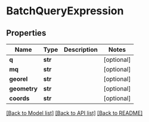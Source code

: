 # BatchQueryExpression

## Properties

| Name         | Type    | Description | Notes      |
| ------------ | ------- | ----------- | ---------- |
| **q**        | **str** |             | [optional] |
| **mq**       | **str** |             | [optional] |
| **georel**   | **str** |             | [optional] |
| **geometry** | **str** |             | [optional] |
| **coords**   | **str** |             | [optional] |

[[Back to Model list]](../README.md#documentation-for-models)
[[Back to API list]](../README.md#documentation-for-api-endpoints)
[[Back to README]](../README.md)
